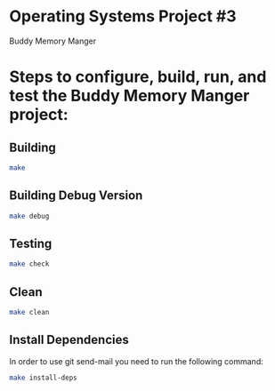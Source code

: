 # Operating Systems Project #3
Buddy Memory Manger 

# Steps to configure, build, run, and test the Buddy Memory Manger project:

## Building

```bash
make
```

## Building Debug Version

```bash
make debug
```

## Testing

```bash
make check
```

## Clean

```bash
make clean
```

## Install Dependencies

In order to use git send-mail you need to run the following command:

```bash
make install-deps
```
